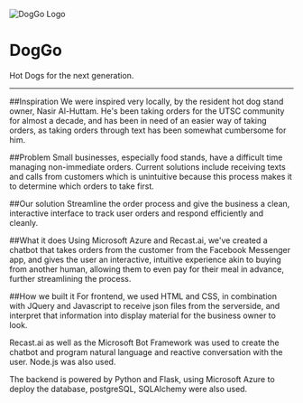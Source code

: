 
![DogGo Logo](https://i.imgur.com/26pMCAx.png)
# DogGo 
Hot Dogs for the next generation.
___
##Inspiration
We were inspired very locally, by the resident hot dog stand owner, Nasir Al-Huttam. He's been taking orders for the UTSC community for almost a decade, and has been in need of an easier way of taking orders, as taking orders through text has been somewhat cumbersome for him.

##Problem
Small businesses, especially food stands, have a difficult time managing non-immediate orders. Current solutions include receiving texts and calls from customers which is unintuitive because this process makes it to determine which orders to take first.

##Our solution
Streamline the order process and give the business a clean, interactive interface to track user orders and respond efficiently and cleanly.

##What it does
Using Microsoft Azure and Recast.ai, we've created a chatbot that takes orders from the customer from the Facebook Messenger app, and gives the user an interactive, intuitive experience akin to buying from another human, allowing them to even pay for their meal in advance, further streamlining the process.

##How we built it
For frontend, we used HTML and CSS, in combination with JQuery and Javascript to receive json files from the serverside, and interpret that information into display material for the business owner to look.

Recast.ai as well as the Microsoft Bot Framework was used to create the chatbot and program natural language and reactive conversation with the user. Node.js was also used.

The backend is powered by Python and Flask, using Microsoft Azure to deploy the database, postgreSQL, SQLAlchemy were also used.
